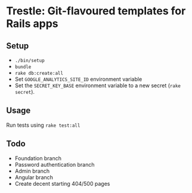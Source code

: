 # Trestle: Git-flavoured templates for Rails apps

## Setup
- `./bin/setup`
- `bundle`
- `rake db:create:all`
- Set `GOOGLE_ANALYTICS_SITE_ID` environment variable
- Set the `SECRET_KEY_BASE` environment variable to a new secret (`rake secret`).

## Usage

Run tests using `rake test:all`

## Todo

- Foundation branch
- Password authentication branch
- Admin branch
- Angular branch
- Create decent starting 404/500 pages